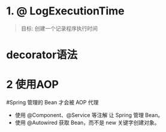 # 1. @ LogExecutionTime
> 目标: 创建一个记录程序执行时间


# decorator语法


# 2 使用AOP

#Spring 管理的 Bean 才会被 AOP 代理

- 使用 @Component、@Service 等注解 让 Spring 管理 Bean。
- 使用 @Autowired 获取 Bean，而不是 new 关键字创建对象。


